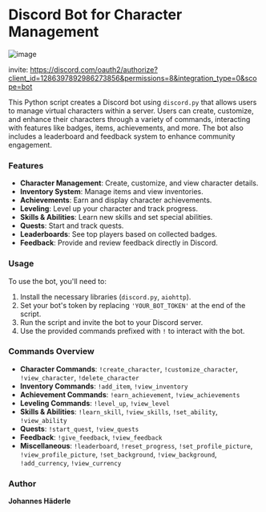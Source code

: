 # Discord Bot for Character Management

![image](https://github.com/user-attachments/assets/4072613f-8d15-4c03-8502-893f2493c75e)

invite: https://discord.com/oauth2/authorize?client_id=1286397892986273856&permissions=8&integration_type=0&scope=bot

This Python script creates a Discord bot using `discord.py` that allows users to manage virtual characters within a server. Users can create, customize, and enhance their characters through a variety of commands, interacting with features like badges, items, achievements, and more. The bot also includes a leaderboard and feedback system to enhance community engagement.

### Features
- **Character Management**: Create, customize, and view character details.
- **Inventory System**: Manage items and view inventories.
- **Achievements**: Earn and display character achievements.
- **Leveling**: Level up your character and track progress.
- **Skills & Abilities**: Learn new skills and set special abilities.
- **Quests**: Start and track quests.
- **Leaderboards**: See top players based on collected badges.
- **Feedback**: Provide and review feedback directly in Discord.

### Usage
To use the bot, you'll need to:
1. Install the necessary libraries (`discord.py`, `aiohttp`).
2. Set your bot's token by replacing `'YOUR_BOT_TOKEN'` at the end of the script.
3. Run the script and invite the bot to your Discord server.
4. Use the provided commands prefixed with `!` to interact with the bot.

### Commands Overview
- **Character Commands**: `!create_character`, `!customize_character`, `!view_character`, `!delete_character`
- **Inventory Commands**: `!add_item`, `!view_inventory`
- **Achievement Commands**: `!earn_achievement`, `!view_achievements`
- **Leveling Commands**: `!level_up`, `!view_level`
- **Skills & Abilities**: `!learn_skill`, `!view_skills`, `!set_ability`, `!view_ability`
- **Quests**: `!start_quest`, `!view_quests`
- **Feedback**: `!give_feedback`, `!view_feedback`
- **Miscellaneous**: `!leaderboard`, `!reset_progress`, `!set_profile_picture`, `!view_profile_picture`, `!set_background`, `!view_background`, `!add_currency`, `!view_currency`

### Author
**Johannes Häderle**
